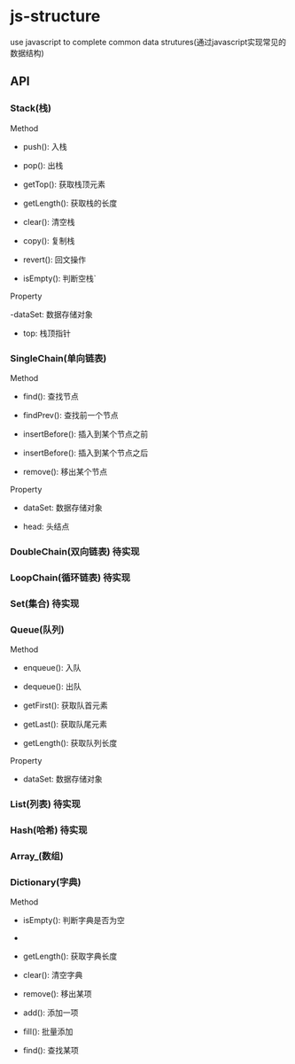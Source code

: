 js-structure
==============

 use javascript to complete common data strutures(通过javascript实现常见的数据结构)


## API

### Stack(栈)

Method


- push(): 入栈

- pop(): 出栈

- getTop(): 获取栈顶元素

- getLength(): 获取栈的长度

- clear(): 清空栈

- copy(): 复制栈

- revert(): 回文操作

- isEmpty(): 判断空栈`

Property

-dataSet: 数据存储对象

- top: 栈顶指针

### SingleChain(单向链表)

Method

- find(): 查找节点

- findPrev(): 查找前一个节点

- insertBefore(): 插入到某个节点之前

- insertBefore(): 插入到某个节点之后

- remove(): 移出某个节点

Property

- dataSet: 数据存储对象

- head: 头结点

### DoubleChain(双向链表) 待实现

### LoopChain(循环链表) 待实现


### Set(集合) 待实现

### Queue(队列)

Method

- enqueue(): 入队

- dequeue(): 出队

- getFirst(): 获取队首元素

- getLast(): 获取队尾元素

- getLength(): 获取队列长度

Property

- dataSet: 数据存储对象

### List(列表) 待实现

### Hash(哈希) 待实现

### Array_(数组)

### Dictionary(字典)

Method

- isEmpty(): 判断字典是否为空
- 
- getLength(): 获取字典长度

- clear(): 清空字典

- remove(): 移出某项

- add(): 添加一项

- fill(): 批量添加

- find(): 查找某项

